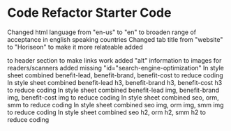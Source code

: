 # Code Refactor Starter Code
Changed html language from "en-us" to "en" to broaden range of acceptance in english speaking countries
Changed tab title from "website" to "Horiseon" to make it more relateable
added <nav></nav> to header section to make links work
added "alt" information to images for readers/scanners
added missing "id="search-engine-optimization"
In style sheet combined benefit-lead, benefit-brand, benefit-cost to reduce coding
In style sheet combined benefit-lead h3, benefit-brand h3, benefit-cost h3 to reduce coding 
In style sheet combined benefit-lead img, benefit-brand img, benefit-cost img to reduce coding
In style sheet combined seo, orm, smm to reduce coding
In style sheet combined seo img, orm img, smm img to reduce coding
In style sheet combined seo h2, orm h2, smm h2 to reduce coding


